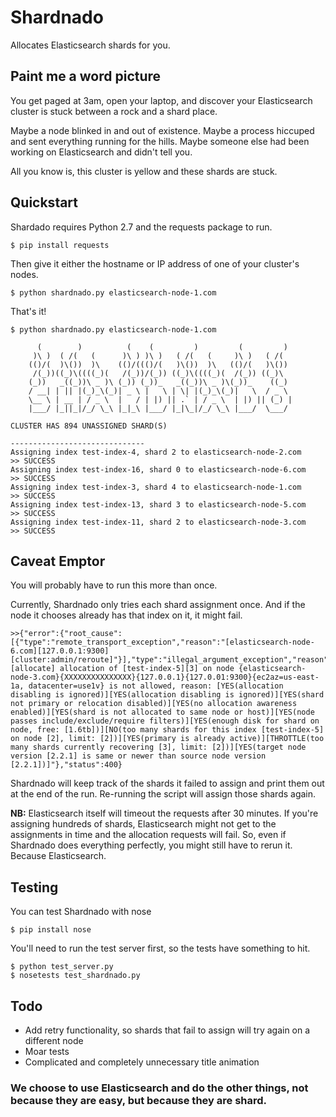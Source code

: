 # Shardnado

Allocates Elasticsearch shards for you.

## Paint me a word picture

You get paged at 3am, open your laptop, and discover your Elasticsearch cluster is stuck between a rock and a shard place.

Maybe a node blinked in and out of existence. Maybe a process hiccuped and sent everything running for the hills. Maybe someone else had been working on Elasticsearch and didn't tell you.

All you know is, this cluster is yellow and these shards are stuck.

## Quickstart

Shardado requires Python 2.7 and the requests package to run.

`$ pip install requests`

Then give it either the hostname or IP address of one of your cluster's nodes.

`$ python shardnado.py elasticsearch-node-1.com`

That's it!

```
$ python shardnado.py elasticsearch-node-1.com

      (        )          (    (         )         (         )   
     )\ )  ( /(   (      )\ ) )\ )   ( /(   (     )\ )   ( /(   
    (()/(  )\())  )\    (()/((()/(   )\())  )\   (()/(   )\())  
     /(_))((_)\((((_)(   /(_))/(_)) ((_)\((((_)(  /(_)) ((_)\   
    (_))   _((_))\ _ )\ (_)) (_))_   _((_))\ _ )\(_))_    ((_)  
    / __| | || |(_)_\(_)| _ \ |   \ | \| |(_)_\(_)|   \  / _ \  
    \__ \ | __ | / _ \  |   / | |) || .` | / _ \  | |) || (_) | 
    |___/ |_||_|/_/ \_\ |_|_\ |___/ |_|\_|/_/ \_\ |___/  \___/                                                       
    
CLUSTER HAS 894 UNASSIGNED SHARD(S)

------------------------------
Assigning index test-index-4, shard 2 to elasticsearch-node-2.com
>> SUCCESS
Assigning index test-index-16, shard 0 to elasticsearch-node-6.com
>> SUCCESS
Assigning index test-index-3, shard 4 to elasticsearch-node-1.com
>> SUCCESS
Assigning index test-index-13, shard 3 to elasticsearch-node-5.com
>> SUCCESS
Assigning index test-index-11, shard 2 to elasticsearch-node-3.com
>> SUCCESS
```

## Caveat Emptor

You will probably have to run this more than once.

Currently, Shardnado only tries each shard assignment once. And if the node it chooses already has that index on it, it might fail.

```
>>{"error":{"root_cause":[{"type":"remote_transport_exception","reason":"[elasticsearch-node-6.com][127.0.0.1:9300][cluster:admin/reroute]"}],"type":"illegal_argument_exception","reason":"[allocate] allocation of [test-index-5][3] on node {elasticsearch-node-3.com}{XXXXXXXXXXXXXXX}{127.0.0.1}{127.0.01:9300}{ec2az=us-east-1a, datacenter=use1v} is not allowed, reason: [YES(allocation disabling is ignored)][YES(allocation disabling is ignored)][YES(shard not primary or relocation disabled)][YES(no allocation awareness enabled)][YES(shard is not allocated to same node or host)][YES(node passes include/exclude/require filters)][YES(enough disk for shard on node, free: [1.6tb])][NO(too many shards for this index [test-index-5] on node [2], limit: [2])][YES(primary is already active)][THROTTLE(too many shards currently recovering [3], limit: [2])][YES(target node version [2.2.1] is same or newer than source node version [2.2.1])]"},"status":400}
```

Shardnado will keep track of the shards it failed to assign and print them out at the end of the run. Re-running the script will assign those shards again.

**NB:** Elasticsearch itself will timeout the requests after 30 minutes. If you're assigning hundreds of shards, Elasticsearch might not get to the assignments in time and the allocation requests will fail. So, even if Shardnado does everything perfectly, you might still have to rerun it. Because Elasticsearch.

## Testing

You can test Shardnado with nose

`$ pip install nose`

You'll need to run the test server first, so the tests have something to hit.

```
$ python test_server.py
$ nosetests test_shardnado.py
```

## Todo

- Add retry functionality, so shards that fail to assign will try again on a different node
- Moar tests
- Complicated and completely unnecessary title animation


### We choose to use Elasticsearch and do the other things, not because they are easy, but because they are shard.
